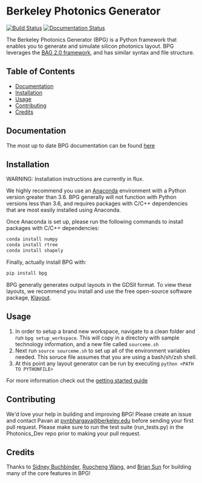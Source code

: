 # Berkeley Photonics Generator 
[![Build Status](https://dev.azure.com/pvnbhargava/BPG_CICD/_apis/build/status/BerkeleyPhotonicsGenerator.BPG?branchName=master)](https://dev.azure.com/pvnbhargava/BPG_CICD/_build/latest?definitionId=2&branchName=master)
[![Documentation Status](https://readthedocs.org/projects/bpg/badge/?version=latest)](https://bpg.readthedocs.io/en/latest/?badge=latest)

The Berkeley Photonics Generator (BPG) is a Python framework that enables you to generate and simulate silicon photonics 
layout. BPG leverages the [BAG 2.0 framework](https://github.com/ucb-art/BAG_framework), and has similar syntax and 
file structure.

## Table of Contents
- [Documentation](#Documentation)
- [Installation](#Installation)
- [Usage](#Usage)
- [Contributing](#Contributing)
- [Credits](#Credits)

## Documentation
The most up to date BPG documentation can be found [here](https://bpg.readthedocs.io)

## Installation
WARNING: Installation instructions are currently in flux.

We highly recommend you use an [Anaconda](https://www.anaconda.com/distribution/) environment with a Python version 
greater than 3.6. BPG generally will not function with Python versions less than 3.6, and requires packages with 
C/C++ dependencies that are most easily installed using Anaconda.

Once Anaconda is set up, please run the following commands to install packages with C/C++ dependencies:
```bash
conda install numpy
conda install rtree
conda install shapely
```

Finally, actually install BPG with:
```bash
pip install bpg
```

BPG generally generates output layouts in the GDSII format. To view these layouts, we recommend you install and use the 
free open-source software package, [Klayout](https://klayout.de).

## Usage
1) In order to setup a brand new workspace, navigate to a clean folder and run `bpg setup_workspace`. This will copy in
a directory with sample technology information, and a new file called `sourceme.sh`
2) Next run `source sourceme.sh` to set up all of the environment variables needed. This soruce file assumes that you 
are using a bash/sh/zsh shell.
3) At this point any layout generator can be run by executing `python <PATH TO PYTHONFILE>`

For more information check out the [getting started guide](https://bpg.readthedocs.io/en/latest/getting_started/root.html)


## Contributing
We'd love your help in building and improving BPG! Please create an issue and contact Pavan at 
pvnbhargava@berkeley.edu before sending your first pull request. Please make sure to run the test suite (run_tests.py)
in the Photonics_Dev repo prior to making your pull request.

## Credits
Thanks to [Sidney Buchbinder](https://github.com/sbuchbinder),
[Ruocheng Wang](https://github.com/Ruocheng-Wang),
and [Brian Sun](https://github.com/bsun598) for building many of the core features in BPG!
